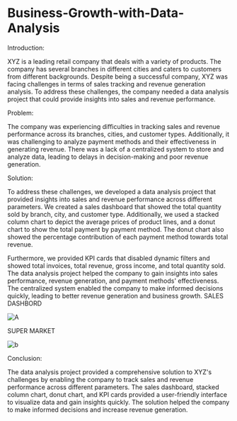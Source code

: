 # Business-Growth-with-Data-Analysis

Introduction:

XYZ is a leading retail company that deals with a variety of products. The company has several branches in different cities and caters to customers from different backgrounds. Despite being a successful company, XYZ was facing challenges in terms of sales tracking and revenue generation analysis. To address these challenges, the company needed a data analysis project that could provide insights into sales and revenue performance. 

Problem:

The company was experiencing difficulties in tracking sales and revenue performance across its branches, cities, and customer types. Additionally, it was challenging to analyze payment methods and their effectiveness in generating revenue. There was a lack of a centralized system to store and analyze data, leading to delays in decision-making and poor revenue generation. 

Solution:

To address these challenges, we developed a data analysis project that provided insights into sales and revenue performance across different parameters. We created a sales dashboard that showed the total quantity sold by branch, city, and customer type. Additionally, we used a stacked column chart to depict the average prices of product lines, and a donut chart to show the total payment by payment method. The donut chart also showed the percentage contribution of each payment method towards total revenue.

Furthermore, we provided KPI cards that disabled dynamic filters and showed total invoices, total revenue, gross income, and total quantity sold. The data analysis project helped the company to gain insights into sales performance, revenue generation, and payment methods' effectiveness. The centralized system enabled the company to make informed decisions quickly, leading to better revenue generation and business growth.
 SALES DASHBORD
 
![A](https://user-images.githubusercontent.com/131899006/236694541-6ca6f976-95ff-4540-a592-49086868ee99.png)

SUPER MARKET

![b](https://user-images.githubusercontent.com/131899006/236694549-efa216f2-6d7a-4a04-8fc9-8923739f3a59.png)




Conclusion:

The data analysis project provided a comprehensive solution to XYZ's challenges by enabling the company to track sales and revenue performance across different parameters. The sales dashboard, stacked column chart, donut chart, and KPI cards provided a user-friendly interface to visualize data and gain insights quickly. The solution helped the company to make informed decisions and increase revenue generation.
